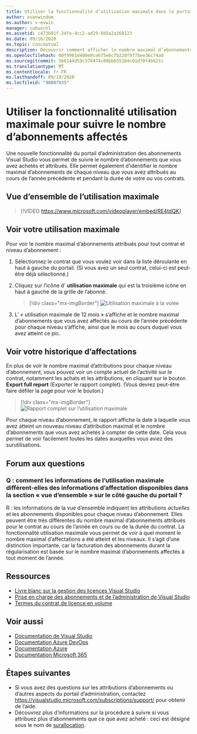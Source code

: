 ```yaml
---
title: Utiliser la fonctionnalité d’utilisation maximale dans le portail d’administration
author: evanwindom
ms.author: v-evwin
manager: cabuschl
ms.assetid: c473b01f-2dfe-4cc2-ad29-bb5e2a268123
ms.date: 09/16/2020
ms.topic: conceptual
description: Découvrir comment afficher le nombre maximal d’abonnements attribués dans le portail d’administration
ms.openlocfilehash: 60f9961d400e8ce675e6cfb228f9f7bee36c74a0
ms.sourcegitcommit: 566144d59c376474c09bbb55164c01d70f4b621c
ms.translationtype: MT
ms.contentlocale: fr-FR
ms.lasthandoff: 09/19/2020
ms.locfileid: "90807935"
---
```

# <a name="use-the-maximum-usage-feature-to-track-the-number-of-assigned-subscriptions"></a>Utiliser la fonctionnalité utilisation maximale pour suivre le nombre d’abonnements affectés
Une nouvelle fonctionnalité du portail d’administration des abonnements Visual Studio vous permet de suivre le nombre d’abonnements que vous avez achetés et attribués. Elle permet également d’identifier le nombre maximal d’abonnements de chaque niveau que vous avez attribués au cours de l’année précédente et pendant la durée de votre ou vos contrats. 

## <a name="maximum-usage-overview"></a>Vue d’ensemble de l’utilisation maximale
> [!VIDEO https://www.microsoft.com/videoplayer/embed/RE4tdQK] 

## <a name="view-your-maximum-usage"></a>Voir votre utilisation maximale
Pour voir le nombre maximal d’abonnements attribués pour tout contrat et niveau d’abonnement :
1. Sélectionnez le contrat que vous voulez voir dans la liste déroulante en haut à gauche du portail. (Si vous avez un seul contrat, celui-ci est peut-être déjà sélectionné.)
2. Cliquez sur l’icône d' **utilisation maximale** qui est la troisième icône en haut à gauche de la grille de l’abonné.  

    > [!div class="mx-imgBorder"]
    > ![Utilisation maximale à la volée](_img/maximum-usage/maximum-usage-menu.png "Cliquez sur le bouton utilisation maximale pour afficher le nombre maximal de chaque type d’abonnement que vous avez affecté.")

3. L' « utilisation maximale de 12 mois » s’affiche et le nombre maximal d’abonnements que vous avez affectés au cours de l’année précédente pour chaque niveau s’affiche, ainsi que le mois au cours duquel vous avez atteint ce pic.    

## <a name="view-your-assignment-history"></a>Voir votre historique d’affectations
En plus de voir le nombre maximal d’attributions pour chaque niveau d’abonnement, vous pouvez voir un compte actuel de l’activité sur le contrat, notamment les achats et les attributions, en cliquant sur le bouton **Export full report** (Exporter le rapport complet).  (Vous devrez peut-être faire défiler la page pour voir le bouton.)  

> [!div class="mx-imgBorder"]
> ![Rapport complet sur l’utilisation maximale](_img/maximum-usage/maximum-usage-full-report.png "Le rapport complet comprend un enregistrement de tous vos achats et attributions d’abonnement.")

Pour chaque niveau d’abonnement, le rapport affiche la date à laquelle vous avez atteint un nouveau niveau d’attribution maximal et le nombre d’abonnements que vous avez achetés à compter de cette date. Cela vous permet de voir facilement toutes les dates auxquelles vous aviez des surutilisations.  

## <a name="frequently-asked-questions"></a>Forum aux questions
### <a name="q-how-is-the-information-in-the-maximum-usage-different-from-the-assignment-information-available-in-the-overview-section-on-the-left-side-of-the-portal"></a>Q : comment les informations de l’utilisation maximale diffèrent-elles des informations d’affectation disponibles dans la section « vue d’ensemble » sur le côté gauche du portail ?
R : les informations de la vue d’ensemble indiquent les attributions *actuelles* et les abonnements disponibles pour chaque niveau d’abonnement.  Elles peuvent être très différentes du nombre maximal d’abonnements attribués pour le contrat au cours de l’année en cours ou de la durée du contrat.  La fonctionnalité utilisation maximale vous permet de voir à quel moment le nombre maximal d’affectations a été atteint et les niveaux.  Il s’agit d’une distinction importante, car la facturation des abonnements durant la régularisation est basée sur le nombre maximal d’abonnements affectés à tout moment de l’année. 

## <a name="resources"></a>Ressources
- [Livre blanc sur la gestion des licences Visual Studio](https://visualstudio.microsoft.com/wp-content/uploads/2019/06/Visual-Studio-Licensing-Whitepaper-May-2019.pdf)
- [Prise en charge des abonnements et de l’administration de Visual Studio](https://visualstudio.microsoft.com/support/support-overview-vs)
- [Termes du contrat de licence en volume](https://www.microsoft.com/licensing/product-licensing/products.aspx)

## <a name="see-also"></a>Voir aussi
- [Documentation de Visual Studio](https://docs.microsoft.com/visualstudio/)
- [Documentation Azure DevOps](https://docs.microsoft.com/azure/devops/)
- [Documentation Azure](https://docs.microsoft.com/azure/)
- [Documentation Microsoft 365](https://docs.microsoft.com/microsoft-365/)

## <a name="next-steps"></a>Étapes suivantes
- Si vous avez des questions sur les attributions d’abonnements ou d’autres aspects du portail d’administration, contactez https://visualstudio.microsoft.com/subscriptions/support/ pour obtenir de l’aide. 
- Découvrez plus d’informations sur la procédure à suivre si vous attribuez plus d’abonnements que ce que avez acheté : ceci est désigné sous le nom de [surallocation](handle-overclaimed-license.md).

